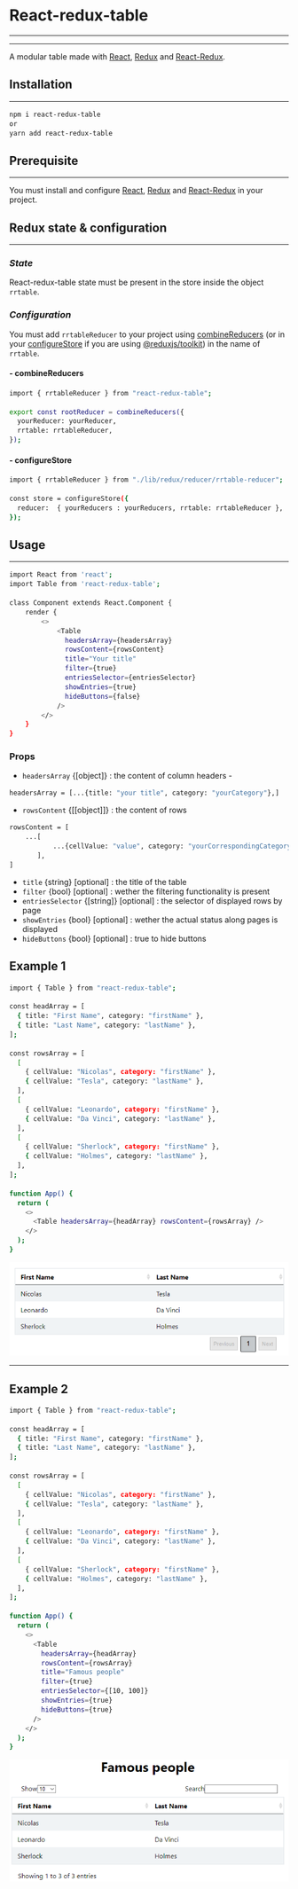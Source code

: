 # React-redux-table

---

---

A modular table made with [React], [Redux] and [React-Redux].

## Installation

---

```sh
npm i react-redux-table
or
yarn add react-redux-table
```

## Prerequisite

---

You must install and configure [React], [Redux] and [React-Redux] in your project.

## Redux state & configuration

---

### *State*

React-redux-table state must be present in the store inside the object `rrtable`.

### *Configuration*

You must add `rrtableReducer` to your project using [combineReducers] (or in your [configureStore] if you are using [@reduxjs/toolkit]) in the name of `rrtable`.

#### - combineReducers

```sh
import { rrtableReducer } from "react-redux-table";

export const rootReducer = combineReducers({
  yourReducer: yourReducer,
  rrtable: rrtableReducer,
});

```

#### - configureStore

```sh
import { rrtableReducer } from "./lib/redux/reducer/rrtable-reducer";

const store = configureStore({
  reducer:  { yourReducers : yourReducers, rrtable: rrtableReducer },
});
```

## Usage

---

```sh
import React from 'react';
import Table from 'react-redux-table';

class Component extends React.Component {
    render {
        <>
            <Table
              headersArray={headersArray}
              rowsContent={rowsContent}
              title="Your title"
              filter={true}
              entriesSelector={entriesSelector}
              showEntries={true}
              hideButtons={false}
            />
        </>
    }
}
```

### Props

- `headersArray` {[object]} : the content of column headers - 
```sh
headersArray = [...{title: "your title", category: "yourCategory"},]
```
- `rowsContent` {[[object]]} : the content of rows
```sh
rowsContent = [
    ...[
           ...{cellValue: "value", category: "yourCorrespondingCategory"},
       ],
]
```
- `title` {string} [optional] : the title of the table
- `filter` {bool} [optional] : wether the filtering functionality is present
- `entriesSelector` {[string]} [optional] : the selector of displayed rows by page
- `showEntries` {bool} [optional] : wether the actual status along pages is displayed
- `hideButtons` {bool} [optional] : true to hide buttons

## Example 1
```sh
import { Table } from "react-redux-table";

const headArray = [
  { title: "First Name", category: "firstName" },
  { title: "Last Name", category: "lastName" },
];

const rowsArray = [
  [
    { cellValue: "Nicolas", category: "firstName" },
    { cellValue: "Tesla", category: "lastName" },
  ],
  [
    { cellValue: "Leonardo", category: "firstName" },
    { cellValue: "Da Vinci", category: "lastName" },
  ],
  [
    { cellValue: "Sherlock", category: "firstName" },
    { cellValue: "Holmes", category: "lastName" },
  ],
];

function App() {
  return (
    <>
      <Table headersArray={headArray} rowsContent={rowsArray} />
    </>
  );
}
```

![alt text](https://raw.githubusercontent.com/ExvigilareGemini/srcImage/main/img/rrtable-neutral.PNG)

---

## Example 2
```sh
import { Table } from "react-redux-table";

const headArray = [
  { title: "First Name", category: "firstName" },
  { title: "Last Name", category: "lastName" },
];

const rowsArray = [
  [
    { cellValue: "Nicolas", category: "firstName" },
    { cellValue: "Tesla", category: "lastName" },
  ],
  [
    { cellValue: "Leonardo", category: "firstName" },
    { cellValue: "Da Vinci", category: "lastName" },
  ],
  [
    { cellValue: "Sherlock", category: "firstName" },
    { cellValue: "Holmes", category: "lastName" },
  ],
];

function App() {
  return (
    <>
      <Table
        headersArray={headArray}
        rowsContent={rowsArray}
        title="Famous people"
        filter={true}
        entriesSelector={[10, 100]}
        showEntries={true}
        hideButtons={true}
      />
    </>
  );
}
```
![alt text](https://raw.githubusercontent.com/ExvigilareGemini/srcImage/main/img/rrtable-full-params.PNG)

[react-redux]: https://github.com/reactjs/react-redux
[react]: https://github.com/facebook/react
[redux]: https://github.com/reactjs/redux
[combinereducers]: https://redux.js.org/api/combinereducers
[configurestore]: https://redux.js.org/usage/configuring-your-store#the-solution-configurestore
[@reduxjs/toolkit]: https://redux.js.org/introduction/getting-started

